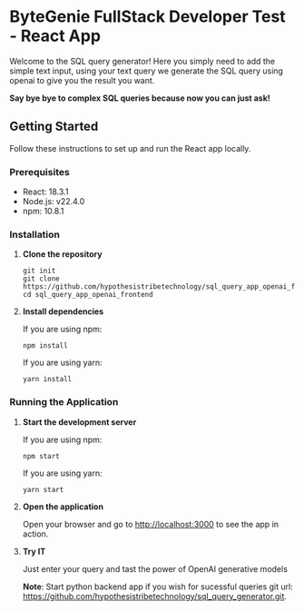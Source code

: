 # ByteGenie FullStack Developer Test - React App

Welcome to the SQL query generator! Here you simply need to add the simple text input, using your text query we generate the SQL query using openai to give you the result you want.

**Say bye bye to complex SQL queries because now you can just ask!**

## Getting Started

Follow these instructions to set up and run the React app locally.

### Prerequisites

- React: 18.3.1
- Node.js: v22.4.0
- npm: 10.8.1

### Installation

1. **Clone the repository**

   ```
   git init
   git clone https://github.com/hypothesistribetechnology/sql_query_app_openai_frontend.git
   cd sql_query_app_openai_frontend
   ```

2. **Install dependencies**

   If you are using npm:

   ```
   npm install
   ```

   If you are using yarn:

   ```
   yarn install
   ```

### Running the Application

1. **Start the development server**

   If you are using npm:

   ```
   npm start
   ```

   If you are using yarn:

   ```
   yarn start
   ```

2. **Open the application**

   Open your browser and go to [http://localhost:3000](http://localhost:3000) to see the app in action.

3. **Try IT**

    Just enter your query and tast the power of OpenAI generative models

    **Note**: Start python backend app if you wish for sucessful queries git url: https://github.com/hypothesistribetechnology/sql_query_generator.git.
